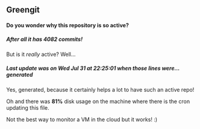 ## Greengit

#### Do you wonder why this repository is so active?

##### After all it has 4082 commits!

But is it *really* active? Well...

##### Last update was on Wed Jul 31 at 22:25:01 when those lines were... generated

Yes, generated, because it certainly helps a lot to have such an active repo!

Oh and there was **81%** disk usage on the machine
where there is the cron updating this file.

Not the best way to monitor a VM in the cloud but it works! :)
